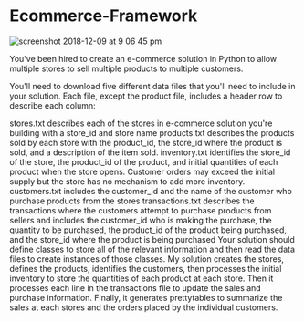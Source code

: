 # Ecommerce-Framework
![screenshot 2018-12-09 at 9 06 45 pm](https://user-images.githubusercontent.com/43662680/50105411-9e40a800-01fa-11e9-9296-fe7c6f584c56.png)

You've been hired to create an e-commerce solution in Python to allow multiple stores to sell multiple products to multiple customers.   

You'll need to download five different data files that you'll need to include in your solution.  Each file, except the product file,  includes a header row to describe each column:

stores.txt describes each of the stores in e-commerce solution you're building with a store_id and store name
products.txt describes the products sold by each store with the product_id, the store_id where the product is sold, and a description of the item sold.
inventory.txt identifies the store_id of the store, the product_id of the product, and initial quantities of each product when the store opens.  Customer orders may exceed the initial supply but the store has no mechanism to add more inventory. 
customers.txt includes the customer_id and the name of the customer who purchase products from the stores
transactions.txt describes the transactions where the customers attempt to purchase products from sellers and includes the customer_id who is making the purchase, the quantity to be purchased, the product_id of the product being purchased, and the store_id where the product is being purchased
Your solution should define classes to store all of the relevant information and then read the data files to create instances of those classes.  My solution creates the stores, defines the products, identifies the customers, then processes the initial inventory to store the quantities of each product at each store.  Then it processes each line in the transactions file to update the sales and purchase information.  Finally, it generates prettytables to summarize the sales at each stores and the orders placed by the individual customers.  
